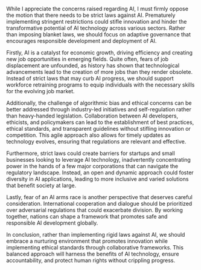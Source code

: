 While I appreciate the concerns raised regarding AI, I must firmly oppose the motion that there needs to be strict laws against AI. Prematurely implementing stringent restrictions could stifle innovation and hinder the transformative potential of AI technology across various sectors. Rather than imposing blanket laws, we should focus on adaptive governance that encourages responsible development and deployment of AI.

Firstly, AI is a catalyst for economic growth, driving efficiency and creating new job opportunities in emerging fields. Quite often, fears of job displacement are unfounded, as history has shown that technological advancements lead to the creation of more jobs than they render obsolete. Instead of strict laws that may curb AI progress, we should support workforce retraining programs to equip individuals with the necessary skills for the evolving job market.

Additionally, the challenge of algorithmic bias and ethical concerns can be better addressed through industry-led initiatives and self-regulation rather than heavy-handed legislation. Collaboration between AI developers, ethicists, and policymakers can lead to the establishment of best practices, ethical standards, and transparent guidelines without stifling innovation or competition. This agile approach also allows for timely updates as technology evolves, ensuring that regulations are relevant and effective.

Furthermore, strict laws could create barriers for startups and small businesses looking to leverage AI technology, inadvertently concentrating power in the hands of a few major corporations that can navigate the regulatory landscape. Instead, an open and dynamic approach could foster diversity in AI applications, leading to more inclusive and varied solutions that benefit society at large.

Lastly, fear of an AI arms race is another perspective that deserves careful consideration. International cooperation and dialogue should be prioritized over adversarial regulations that could exacerbate division. By working together, nations can shape a framework that promotes safe and responsible AI development globally.

In conclusion, rather than implementing rigid laws against AI, we should embrace a nurturing environment that promotes innovation while implementing ethical standards through collaborative frameworks. This balanced approach will harness the benefits of AI technology, ensure accountability, and protect human rights without crippling progress.